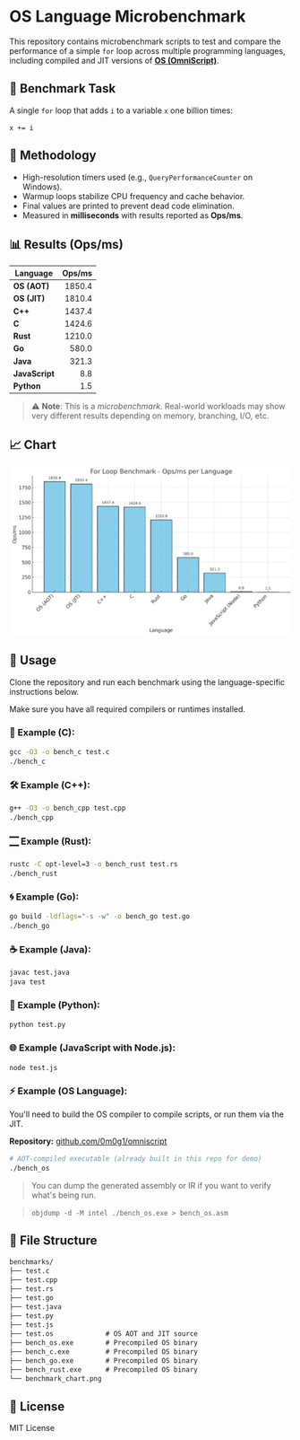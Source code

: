# OS Language Microbenchmark

This repository contains microbenchmark scripts to test and compare the performance of a simple `for` loop across multiple programming languages, including compiled and JIT versions of **[OS (OmniScript)](https://github.com/0m0g1/omniscript)**.

## 🔬 Benchmark Task

A single `for` loop that adds `i` to a variable `x` one billion times:

```text
x += i
```

## 🧪 Methodology

* High-resolution timers used (e.g., `QueryPerformanceCounter` on Windows).
* Warmup loops stabilize CPU frequency and cache behavior.
* Final values are printed to prevent dead code elimination.
* Measured in **milliseconds** with results reported as **Ops/ms**.

## 📊 Results (Ops/ms)

| Language       | Ops/ms |
| -------------- | -----: |
| **OS (AOT)**   | 1850.4 |
| **OS (JIT)**   | 1810.4 |
| **C++**        | 1437.4 |
| **C**          | 1424.6 |
| **Rust**       | 1210.0 |
| **Go**         |  580.0 |
| **Java**       |  321.3 |
| **JavaScript** |    8.8 |
| **Python**     |    1.5 |

> ⚠️ **Note**: This is a *microbenchmark*. Real-world workloads may show very different results depending on memory, branching, I/O, etc.

## 📈 Chart

![For Loop Benchmark Chart](benchmark_chart.png)

## 🚀 Usage

Clone the repository and run each benchmark using the language-specific instructions below.

Make sure you have all required compilers or runtimes installed.

### 🔧 Example (C):

```bash
gcc -O3 -o bench_c test.c
./bench_c
```

### 🛠️ Example (C++):

```bash
g++ -O3 -o bench_cpp test.cpp
./bench_cpp
```

### 🮀 Example (Rust):

```bash
rustc -C opt-level=3 -o bench_rust test.rs
./bench_rust
```

### 🌀 Example (Go):

```bash
go build -ldflags="-s -w" -o bench_go test.go
./bench_go
```

### ☕ Example (Java):

```bash
javac test.java
java test
```

### 🧠 Example (Python):

```bash
python test.py
```

### 🌐 Example (JavaScript with Node.js):

```bash
node test.js
```

### ⚡ Example (OS Language):

You'll need to build the OS compiler to compile scripts, or run them via the JIT.

**Repository:** [github.com/0m0g1/omniscript](https://github.com/0m0g1/omniscript)

```bash
# AOT-compiled executable (already built in this repo for demo)
./bench_os
```

> You can dump the generated assembly or IR if you want to verify what's being run.

> `objdump -d -M intel ./bench_os.exe > bench_os.asm`

## 📁 File Structure

```
benchmarks/
├── test.c
├── test.cpp
├── test.rs
├── test.go
├── test.java
├── test.py
├── test.js
├── test.os             # OS AOT and JIT source
├── bench_os.exe        # Precompiled OS binary
├── bench_c.exe         # Precompiled OS binary
├── bench_go.exe        # Precompiled OS binary
├── bench_rust.exe      # Precompiled OS binary
└── benchmark_chart.png
```

## 📜 License

MIT License
